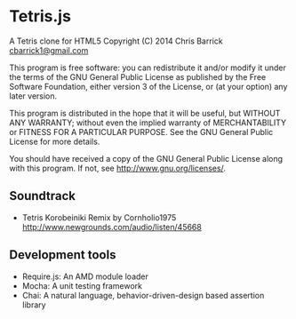 Tetris.js
=========
A Tetris clone for HTML5
Copyright (C) 2014  Chris Barrick <cbarrick1@gmail.com>

This program is free software: you can redistribute it and/or modify
it under the terms of the GNU General Public License as published by
the Free Software Foundation, either version 3 of the License, or
(at your option) any later version.

This program is distributed in the hope that it will be useful,
but WITHOUT ANY WARRANTY; without even the implied warranty of
MERCHANTABILITY or FITNESS FOR A PARTICULAR PURPOSE.  See the
GNU General Public License for more details.

You should have received a copy of the GNU General Public License
along with this program.  If not, see <http://www.gnu.org/licenses/>.


Soundtrack
----------
- Tetris Korobeiniki Remix by Cornholio1975 <http://www.newgrounds.com/audio/listen/45668>


Development tools
-----------------
- Require.js: An AMD module loader
- Mocha: A unit testing framework
- Chai: A natural language, behavior-driven-design based assertion library
